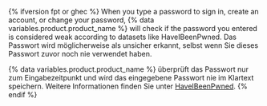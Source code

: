 {% ifversion fpt or ghec %}
When you type a password to sign in, create an account, or change your password,
{% data variables.product.product_name %} will check if the password you entered is considered weak according to datasets like HaveIBeenPwned. Das Passwort wird möglicherweise als unsicher erkannt, selbst wenn Sie dieses Passwort zuvor noch nie verwendet haben.

{% data variables.product.product_name %} überprüft das Passwort nur zum Eingabezeitpunkt und wird das eingegebene Passwort nie im Klartext speichern. Weitere Informationen finden Sie unter [HaveIBeenPwned](https://haveibeenpwned.com/).
{% endif %}
